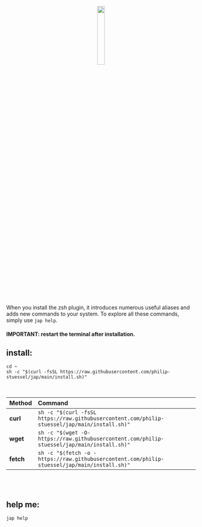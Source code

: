 <p align="center">
<img src="https://i.ibb.co/gDP5fb3/jap-logo.png" width="20%" />
</p>

When you install the zsh plugin, it introduces numerous useful aliases and adds new commands to your system. To explore all these commands, simply use `jap help`.

#### IMPORTANT: restart the terminal after installation.

## install:

```shell
cd ~
sh -c "$(curl -fsSL https://raw.githubusercontent.com/philip-stuessel/jap/main/install.sh)"
```
</br>

| Method    | Command                                                                                           |
| :-------- | :------------------------------------------------------------------------------------------------ |
| **curl**  | `sh -c "$(curl -fsSL https://raw.githubusercontent.com/philip-stuessel/jap/main/install.sh)"` |
| **wget**  | `sh -c "$(wget -O- https://raw.githubusercontent.com/philip-stuessel/jap/main/install.sh)"`   |
| **fetch** | `sh -c "$(fetch -o -https://raw.githubusercontent.com/philip-stuessel/jap/main/install.sh)"` |
</br>
</br>

## help me:
```shell
jap help
```
